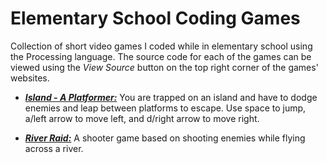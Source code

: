 # Elementary School Coding Games

Collection of short video games I coded while in elementary school using the Processing language. The source code for each of the games can be viewed using the *View Source* button on the top right corner of the games' websites. 

- [**_Island - A Platformer:_**](https://www.ktbyte.com/projects/project/572921/island-a-platformer) You are trapped on an island and have to dodge enemies and leap between platforms to escape. Use space to jump, a/left arrow to move left, and d/right arrow to move right.

- [**_River Raid:_**](https://www.ktbyte.com/projects/project/594531/river-raid) A shooter game based on shooting enemies while flying across a river.
